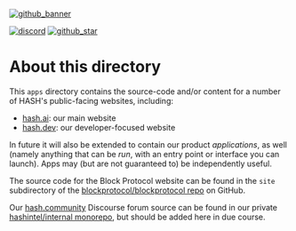 [github_banner]: https://hash.dev/?utm_medium=organic&utm_source=github_readme_hash-repo_apps
[github_star]: https://github.com/hashintel/hash/tree/main/apps#
[discord]: https://hash.ai/discord?utm_medium=organic&utm_source=github_readme_hash-repo_apps

[![github_banner](https://imagedelivery.net/EipKtqu98OotgfhvKf6Eew/be842b48-3d5d-48e9-252c-1ebda78ca600/public)][github_banner]

[![discord](https://img.shields.io/discord/840573247803097118)][discord] [![github_star](https://img.shields.io/github/stars/hashintel/hash?label=Star%20on%20GitHub&style=social)][github_star]

# About this directory

This `apps` directory contains the source-code and/or content for a number of HASH's public-facing websites, including:

- [hash.ai](https://hash.ai/): our main website
- [hash.dev](https://hash.dev/): our developer-focused website

In future it will also be extended to contain our product _applications_, as well (namely anything that can be _run_, with an
entry point or interface you can launch). Apps may (but are not guaranteed to) be independently useful.

The source code for the Block Protocol website can be found in the `site` subdirectory of the [blockprotocol/blockprotocol repo](https://github.com/blockprotocol/blockprotocol/tree/main/site) on GitHub.

Our [hash.community](https://hash.community/) Discourse forum source can be found in our private [hashintel/internal monorepo](https://github.com/hashintel/internal), but should be added here in due course.
